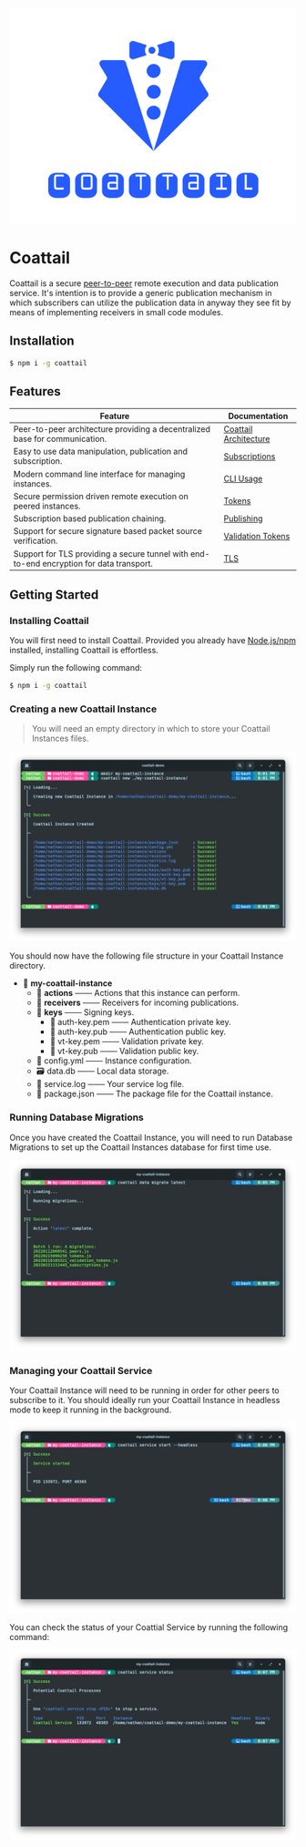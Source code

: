 <p align="center">
    <img src="./logo.png" />
</p>

# Coattail

Coattail is a secure [peer-to-peer](https://en.wikipedia.org/wiki/Peer-to-peer) remote execution and data publication service. It's intention is to provide a generic publication mechanism in which subscribers can utilize the publication data in anyway they see fit by means of implementing receivers in small code modules.

## Installation

```sh
$ npm i -g coattail
```

## Features

|Feature|Documentation|
|---|---|
|Peer-to-peer architecture providing a decentralized base for communication.|[Coattail Architecture](./docs/architecture.md)|
|Easy to use data manipulation, publication and subscription.|[Subscriptions](./docs/architecture.md)|
|Modern command line interface for managing instances.|[CLI Usage](./docs/cli.md)|
|Secure permission driven remote execution on peered instances.|[Tokens](./docs/tokens.md)|
|Subscription based publication chaining.|[Publishing](./docs/publishing.md)|
|Support for secure signature based packet source verification.|[Validation Tokens](./docs/vts.md)|
|Support for TLS providing a secure tunnel with end-to-end encryption for data transport.|[TLS](./docs/tls.md)|

## Getting Started

### Installing Coattail

You will first need to install Coattail. Provided you already have [Node.js/npm](https://nodejs.org/en/download/) installed, installing Coattail is effortless.

Simply run the following command:
```sh
$ npm i -g coattail
```

### Creating a new Coattail Instance

> You will need an empty directory in which to store your Coattail Instances files.

![Create New Coattail Instance](./docs/images/new-instance.png)

You should now have the following file structure in your Coattail Instance directory.

- 📂 __my-coattail-instance__
   - 📂 __actions__ ─── Actions that this instance can perform.
   - 📂 __receivers__ ─── Receivers for incoming publications.
   - 📂 __keys__ ─── Signing keys.
     - 🔑 auth\-key.pem ─── Authentication private key.
     - 🔑 auth\-key.pub ─── Authentication public key.
     - 🔑 vt\-key.pem ─── Validation private key.
     - 🔑 vt\-key.pub ─── Validation public key.
   - 📄 config.yml ─── Instance configuration.
   - 🗃️ data.db ─── Local data storage.
   - 📄 service.log ─── Your service log file.
   - 📄 package.json ─── The package file for the Coattail instance.

### Running Database Migrations

Once you have created the Coattail Instance, you will need to run Database Migrations to set up the Coattail Instances database for first time use.

![Run Database Migrations](./docs/images/migrate.png)

### Managing your Coattail Service

Your Coattail Instance will need to be running in order for other peers to subscribe to it. You should ideally run your Coattail Instance in headless mode to keep it running in the background.

![Start Coattail Service](./docs/images/start-service.png)

You can check the status of your Coattial Service by running the following command:

![Coattail Service Status](./docs/images/service-status.png)
